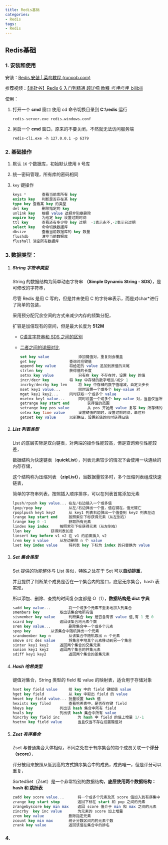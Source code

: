 ```yaml
---
title: Redis基础
categories:
- Redis
tags:
- Redis
---
```


## Redis基础

<!--more-->

### 1. 安装和使用

安装：[Redis 安装 | 菜鸟教程 (runoob.com)](https://www.runoob.com/redis/redis-install.html)

推荐视频：[【尚硅谷】Redis 6 入门到精通 超详细 教程_哔哩哔哩_bilibili](https://www.bilibili.com/video/BV1Rv41177Af?from=search&seid=8211878355588508937&spm_id_from=333.337.0.0)

使用：

1. 打开一个 **cmd** 窗口 使用 cd 命令切换目录到 **C:\redis** 运行

   `redis-server.exe redis.windows.conf`

2. 另启一个 **cmd** 窗口，原来的不要关闭，不然就无法访问服务端

   `redis-cli.exe -h 127.0.0.1 -p 6379`

### 2. 基础操作

1. 默认 `16` 个数据库，初始默认使用 `0` 号库

2. 统一密码管理，所有库的密码相同

3. `key` 键操作

   ````sql
   keys * 		查看当前库所有 key 
   exists key	判断是否存在某 key
   type key	查看某 key 的类型
   del key		删除指定的 key
   unlink key	根据 value 选择非阻塞删除
   expire key	为给定 key 设置过期时间
   ttl key		查看还有多少秒 key 过期	-1表示永不,-2表示已过期
   select key	命令切换数据库
   dbsize		查看当前数据库的 key 数量
   flushdb		清空当前数据库
   flushall	清空所有数据库
   ````

### 3. 数据类型：

1. ##### String 字符串类型

   String 的数据结构为简单动态字符串 **（Simple Dynamic String - SDS）**，是可修改的字符串，

   尽管 Redis 是用 C 写的，但是并未使用 C 的字符串表示，而是对char*进行了简单的包装，
   
   采用预分配冗余空间的方式来减少内存的频繁分配，
   
   扩容是加倍现有的空间，但是最大长度为 **512M**
   
   * <a href="https://blog.csdn.net/qq_43561507/article/details/109148830">C语言字符串和 SDS 之间的区别</a>
   * <a href="https://blog.csdn.net/darker0019527/article/details/102995888">二者之间的详细对比</a>
   
      ```sql
      set key value 			添加键值对，重复则会覆盖
      get key				查询对应键值
      append key value		将给定的 value 追加到原值的末尾
      strlen key			获得值的长度
      setnx key value			只有在 key 不存在时，设置 key 的值
      incr/decr key			将 key 中存储的数字增加/减少 1
      incrby/decrby key len		将 key 中存储的数字值增减，自定义步长
      mset key1 value...		同时设置一个或多个 key-value 对
      mget key1 key2...		同时获取一个或多个 value
      msetnx key1 value...		同时设置一个或多个 key-value 对，当且仅当所有给定 key 不存在
      getrange key start end		获得值的范围
      setrange key pos value		从 pos 开始用 value 复写 key 所存储的字符串值
      setex key time value		设置键值的同时，设置过期时间，单位秒
      getset key value		以新换旧，设置新值的同时获得旧值
      ```
   
2. ##### List 列表类型

   List 的底层实际是双向链表，对两端的操作性能较高，但是查询索引性能较差，

   数据结构为快速链表（**quickList**），列表元素较少的情况下会使用一块连续的内存存储，

   这个结构称为压缩列表 **（zipList）**，当数据量较多时，多个压缩列表组成快速链表，

   简单的字符串列表，按照插入顺序排序，可以在列表首尾添加元素

   ```sql
   lpush/rpush key value...	在左/右边插入一个或多值
   lpop/rpop key			从左/右边弹出一个值，值在键在，值光键亡
   rpoplpush key1 key2		从 key1 列表右边弹出一个值查到 key2 列表左边
   lrange key start end		按照索引下标获得元素（从左到右）
   lrange key 0 -1			获取所有元素
   lindex key index		按照索引下标获得元素（从左到右）
   llen key			获得列表长度
   linsert key before v1 v2	在 v1 的前面插入 v2
   lrem key n value		从左边删除 n 个 value
   lset key index value		将列表 key 下标为 index 的只替换为 value
   ```

3. ##### Set 集合类型

   Set 提供的功能整体与 List 类似，特殊之处在于 Set 可以**自动排重**，

   并且提供了判断某个成员是否在一个集合内的接口，底层无序集合，hash 表实现，

   所以添加、删除、查找的时间复杂度都是 O（1），**数据结构是 dict 字典**

   ```sql
   sadd key value...		将一个或多个元素不重复地加入到集合
   smembers key			取出该集合地所有值
   sismember key value		判断集合 key 是否含有该 value 值,有 1 无 0
   scard key			返回该集合地元素个数
   srem key value...		删除集合中一个或多个元素
   spop key			从该集合中随机弹出一个元素
   srandmember key n		从该集合中随机取出 n 个元素
   smove src des value		将集合中地某个元素移动到另一个集合
   sinter key1 key2		返回两个集合的交集元素
   sunion key1 key2		返回两个集合的并集元素
   sdiff key1 key2			返回两个集合的差集元素
   ```

4. ##### Hash 哈希类型

   键值对集合，String 类型的 field 和 value 的映射表，适合用于存储对象

   ```sql
   hset key field value		给 key 中的 field 键赋值 value
   hget key field 			从 key 中取出 field 的 value
   hmset key field value...	批量设置 hash 值
   hexists key filed		查看哈希表中，是否存在键 field
   hkeys key			列出该 hash 集合中所有 field
   hvals key			列出该 hash 集合中所有 value
   hincrby key field inc		为 hash 中 field 的值上增量 1/-1
   hsetnx key field value		当且仅当不存在设置键值对
   ```

5. ##### Zset 有序集合

   Zset 与普通集合大体相似，不同之处在于有序集合的每个成员关联一个**评分（score）**，

   评分被用来按照从低到高的方式排序集合中的成员，成员唯一，但是评分可以重复，

   SortedSet（Zset）是一个非常特别的数据结构，**底层使用两个数据结构：hash 和 跳跃表**

   ```sql
   zadd key score value...		将一个或多个元素及其 score 值加入到有序集中
   zrange key start stop		返回下标在 start 和 pop 之间的元素
   zrangebyscore key min max	返回 score 值介于 min 和 max 之间的元素
   zincrby	key inc value		为元素的 score 加上增量
   zrem key value			删除指定元素
   zcount key min max		统计分数区间内的元素个数
   zrank key value			返回该值在集合中的排名
   ```


### 4. 


